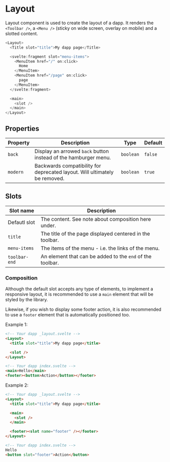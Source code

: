 # Layout

Layout component is used to create the layout of a dapp. It renders the `<Toolbar />`, a `<Menu />` (sticky on wide screen, overlay on mobile) and a slotted content.

```javascript
<Layout>
  <Title slot="title">My dapp page</Title>

  <svelte:fragment slot="menu-items">
    <MenuItem href="/" on:click>
      Home
    </MenuItem>
    <MenuItem href="/page" on:click>
      page
    </MenuItem>
  </svelte:fragment>

  <main>
    <slot />
  </main>
</Layout>
```

## Properties

| Property | Description                                                                | Type      | Default |
| -------- | -------------------------------------------------------------------------- | --------- | ------- |
| `back`   | Display an arrowed `back` button instead of the hamburger menu.            | `boolean` | `false` |
| `modern` | Backwards compatibility for deprecated layout. Will ultimately be removed. | `boolean` | `true`  |

## Slots

| Slot name     | Description                                               |
| ------------- | --------------------------------------------------------- |
| Defautl slot  | The content. See note about composition here under.       |
| `title`       | The title of the page displayed centered in the toolbar.  |
| `menu-items`  | The items of the menu - i.e. the links of the menu.       |
| `toolbar-end` | An element that can be added to the `end` of the toolbar. |

### Composition

Although the default slot accepts any type of elements, to implement a responsive layout, it is recommended to use a `main` element that will be styled by the library.

Likewise, if you wish to display some footer action, it is also recommended to use a `footer` element that is automatically positioned too.

Example 1:

```html
<!-- Your dapp _layout.svelte -->
<Layout>
  <title slot="title">My dapp page</title>

  <slot />
</Layout>

<!-- Your dapp index.svelte -->
<main>Hello</main>
<footer><button>Action</button></footer>
```

Example 2:

```html
<!-- Your dapp _layout.svelte -->
<Layout>
  <title slot="title">My dapp page</title>

  <main>
    <slot />
  </main>

  <footer><slot name="footer" /></footer>
</Layout>

<!-- Your dapp index.svelte -->
Hello
<button slot="footer">Action</button>
```
